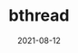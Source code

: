 ---
title: "bthread"
linkTitle: "bthread"
weight: 6
date: 2021-08-12
description: >
  Bthread, a high performance M:N thread library.
---